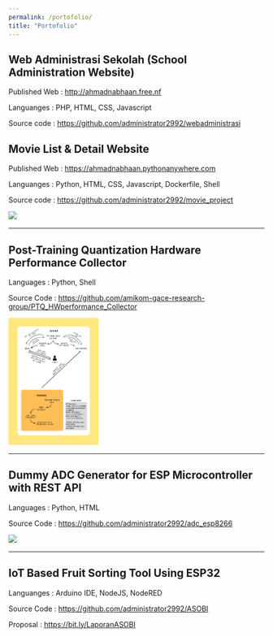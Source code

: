 ```yaml
---
permalink: /portofolio/
title: "Portofolio"
---
```



## Web Administrasi Sekolah (School Administration Website)

Published Web : http://ahmadnabhaan.free.nf

Languanges : PHP, HTML, CSS, Javascript

Source code : https://github.com/administrator2992/webadministrasi

## Movie List & Detail Website

Published Web : https://ahmadnabhaan.pythonanywhere.com

Languanges : Python, HTML, CSS, Javascript, Dockerfile, Shell

Source code : https://github.com/administrator2992/movie_project

![](https://administrator2992.github.io/images/benchmark_procedure.png)

---

## Post-Training Quantization Hardware Performance Collector

Languages : Python, Shell

Source Code : https://github.com/amikom-gace-research-group/PTQ_HWperformance_Collector

<img src="https://raw.githubusercontent.com/administrator2992/adc_esp8266/refs/heads/dev/flowchart.png" height="250">

---

## Dummy ADC Generator for ESP Microcontroller with REST API

Languages : Python, HTML

Source Code : https://github.com/administrator2992/adc_esp8266

![](https://administrator2992.github.io/images/image.png)

---

## IoT Based Fruit Sorting Tool Using ESP32

Languanges : Arduino IDE, NodeJS, NodeRED

Source Code : https://github.com/administrator2992/ASOBI

Proposal : https://bit.ly/LaporanASOBI